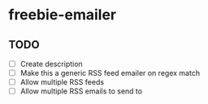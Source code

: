# freebie-emailer

## TODO
- [ ] Create description
- [ ] Make this a generic RSS feed emailer on regex match
- [ ] Allow multiple RSS feeds
- [ ] Allow multiple RSS emails to send to

